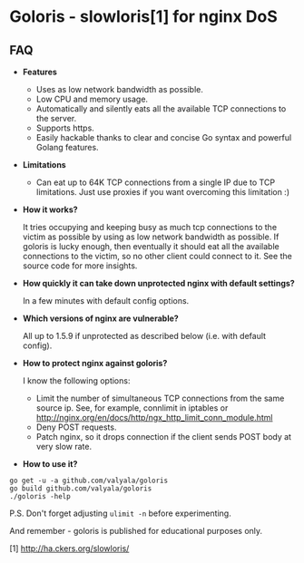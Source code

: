 Goloris - slowloris[1] for nginx DoS
===============================================

## FAQ

* **Features**

  - Uses as low network bandwidth as possible.
  - Low CPU and memory usage.
  - Automatically and silently eats all the available TCP connections
    to the server.
  - Supports https.
  - Easily hackable thanks to clear and concise Go syntax
    and powerful Golang features.


* **Limitations**

  - Can eat up to 64K TCP connections from a single IP due to TCP limitations.
    Just use proxies if you want overcoming this limitation :)


* **How it works?**

  It tries occupying and keeping busy as much tcp connections
  to the victim as possible by using as low network bandwidth as possible.
  If goloris is lucky enough, then eventually it should eat all the available
  connections to the victim, so no other client could connect to it.
  See the source code for more insights.


* **How quickly it can take down unprotected nginx with default settings?**

  In a few minutes with default config options.


* **Which versions of nginx are vulnerable?**

  All up to 1.5.9 if unprotected as described below (i.e. with default config).


* **How to protect nginx against goloris?**

  I know the following options:
  - Limit the number of simultaneous TCP connections from the same
    source ip. See, for example, connlimit in iptables
    or http://nginx.org/en/docs/http/ngx_http_limit_conn_module.html
  - Deny POST requests.
  - Patch nginx, so it drops connection if the client sends POST
    body at very slow rate.


* **How to use it?**

```
go get -u -a github.com/valyala/goloris
go build github.com/valyala/goloris
./goloris -help
```

P.S. Don't forget adjusting `ulimit -n` before experimenting.

And remember - goloris is published for educational purposes only.

[1] http://ha.ckers.org/slowloris/
